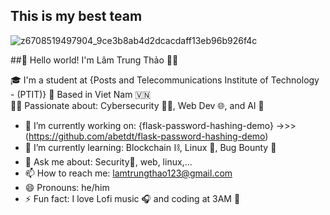 ## This is my best team
![z6708519497904_9ce3b8ab4d2dcacdaff13eb96b926f4c](https://github.com/user-attachments/assets/4368329c-a85b-4c9c-af47-da6a674615a5)

##👋 Hello world! I'm Lâm Trung Thảo 🧙‍♂️
 
🎓 I'm a student at {Posts and Telecommunications Institute of Technology - (PTIT)}
📍 Based in Viet Nam 🇻🇳  
🧑‍💻 Passionate about: Cybersecurity 🕵️‍♂️, Web Dev 🌐, and AI 🤖 
- 🔭 I’m currently working on: {flask-password-hashing-demo} ->>> (https://github.com/abetdt/flask-password-hashing-demo)
- 🌱 I’m currently learning: Blockchain ⛓️, Linux 🐧, Bug Bounty 🐞
- 💬 Ask me about: Security🔐, web, linux,...
- 📫 How to reach me: lamtrungthao123@gmail.com
- 😄 Pronouns: he/him
- ⚡ Fun fact: I love Lofi music 🎧 and coding at 3AM 🌙
